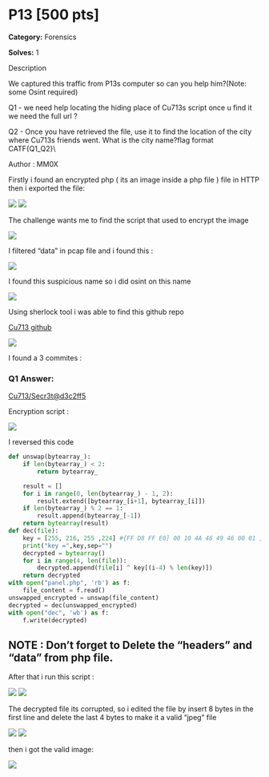 # P13 [500 pts]


**Category:** Forensics


**Solves:** 1

Description


We captured this traffic from P13s computer so can you help him?(Note: some Osint required)


Q1 - we need help locating the hiding place of Cu713s script once u find it we need the full url ?


Q2 - Once you have retrieved the file, use it to find the location of the city where Cu713s friends went. What is the city name?flag format CATF{Q1_Q2}\


Author : MM0X


Firstly i found an encrypted php ( its an image inside a php file ) file in HTTP then i exported the file:


<img src="https://github.com/mrfa3i643/Writeups/blob/main/CATF%2023%20%3A%20P13%20(Digital%20Forensics)/img/1.webp">


<img src="https://github.com/mrfa3i643/Writeups/blob/main/CATF%2023%20%3A%20P13%20(Digital%20Forensics)/img/2.webp">


The challenge wants me to find the script that used to encrypt the image


<img src="https://github.com/mrfa3i643/Writeups/blob/main/CATF%2023%20%3A%20P13%20(Digital%20Forensics)/img/3.webp">


I filtered “data” in pcap file and i found this :


<img src="https://github.com/mrfa3i643/Writeups/blob/main/CATF%2023%20%3A%20P13%20(Digital%20Forensics)/img/4.webp">


I found this suspicious name so i did osint on this name


<img src="https://github.com/mrfa3i643/Writeups/blob/main/CATF%2023%20%3A%20P13%20(Digital%20Forensics)/img/5.webp">


Using sherlock tool i was able to find this github repo


<a href="https://github.com/Cu713?tab=overview&from=2023-05-01&to=2023-05-31&source=post_page-----7697a0f6edb7--------------------------------">Cu713 github </a>


<img src="https://github.com/mrfa3i643/Writeups/blob/main/CATF%2023%20%3A%20P13%20(Digital%20Forensics)/img/6.webp">


I found a 3 commites :


<h3>Q1 Answer:</h3>


<a href="https://github.com/Cu713/Secr3t/commit/d3c2ff53863d0fcc6f55c79d0d6799d40ca92820?source=post_page-----7697a0f6edb7--------------------------------">Cu713/Secr3t@d3c2ff5</a>


Encryption script :


<img src="https://github.com/mrfa3i643/Writeups/blob/main/CATF%2023%20%3A%20P13%20(Digital%20Forensics)/img/7.webp">


I reversed this code


```py
def unswap(bytearray_):
    if len(bytearray_) < 2:
        return bytearray_

    result = []
    for i in range(0, len(bytearray_) - 1, 2):
        result.extend([bytearray_[i+1], bytearray_[i]])
    if len(bytearray_) % 2 == 1:
        result.append(bytearray_[-1])
    return bytearray(result)
def dec(file):
    key = [255, 216, 255 ,224] #{FF D8 FF E0] 00 10 4A 46 49 46 00 01 ,key=file[:4] , .jpeg
    print("key =",key,sep="")
    decrypted = bytearray()
    for i in range(4, len(file)):
        decrypted.append(file[i] ^ key[(i-4) % len(key)])
    return decrypted
with open("panel.php", 'rb') as f:
    file_content = f.read()
unswapped_encrypted = unswap(file_content)
decrypted = dec(unswapped_encrypted)
with open("dec", 'wb') as f:
    f.write(decrypted)
```


<h2>NOTE : Don’t forget to Delete the “headers” and “data” from php file.</h2>


After that i run this script :


<img src="https://github.com/mrfa3i643/Writeups/blob/main/CATF%2023%20%3A%20P13%20(Digital%20Forensics)/img/8.webp">


<img src="https://github.com/mrfa3i643/Writeups/blob/main/CATF%2023%20%3A%20P13%20(Digital%20Forensics)/img/9.webp">


The decrypted file its corrupted, so i edited the file by insert 8 bytes in the first line and delete the last 4 bytes to make it a valid “jpeg” file


<img src="https://github.com/mrfa3i643/Writeups/blob/main/CATF%2023%20%3A%20P13%20(Digital%20Forensics)/img/10.webp">

<img src="https://github.com/mrfa3i643/Writeups/blob/main/CATF%2023%20%3A%20P13%20(Digital%20Forensics)/img/11.webp">


then i got the valid image:


<img src="https://github.com/mrfa3i643/Writeups/blob/main/CATF%2023%20%3A%20P13%20(Digital%20Forensics)/img/12.webp">
